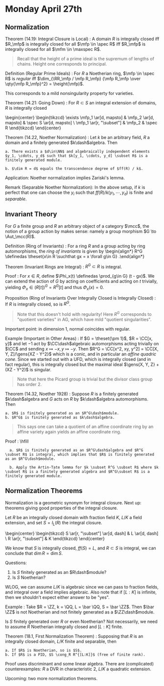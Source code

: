  # Monday April 27th

## Normalization

Theorem (14.19: Integral Closure is Local)
:   A domain $R$ is integrally closed iff $R_\mfp$ is integrally closed for all $\mfp \in \spec R$ iff $R_\mfp$ is integrally closed for all $\mfm \in \maxspec R$.

> Recall that the height of a prime ideal is the supremum of lengths of chains.
> Height one corresponds to principal.

Definition (Regular Prime Ideals)
: For $R$ a Noetherian ring, $\mfp \in \spec R$ is *regular* iff $\dim_{\RR_\mfp / \mfp R_\mfp} {\mfp R_\mfp \over \qty{\mfp R_\mfp}^2} = \height(\mfp)$.

This corresponds to a mild nonsingularity property for varieties.

Theorem (14.21: Going Down)
: For $R\subset S$ an integral extension of domains, $R$ is integrally closed

\begin{center}
\begin{tikzcd}
\exists \mfp_1 \ar[d, mapsto] & \mfp_2 \ar[d, mapsto] & \spec S \ar[d, mapsto] \\
\mfp_1 \ar[r, "\subset"] & \mfp_2 & \spec R
\end{tikzcd}
\end{center}

Theorem (14.22, Noether Normalization)
:   Let $k$ be an arbitrary field, $R$ a domain and a finitely generated $k\dash$algebra.
    Then

    a. There exists a $d\in\NN$ and algebraically independent elements $y_1, \cdots, y_d$ such that $k[y_1, \cdots, y_d] \subset R$ is a finitely generated module.

    b. $\dim R = d$ equals the transcendence degree of $ff(R) / k$.

Application: Noether normalization implies Zariski's lemma.

Remark (Separable Noether Normalization):
In the above setup, if $k$ is perfect that one can choose the $y_i$ such that $ff(R) / k(y_1, \cdots, y_d)$ is finite and *separable*.

## Invariant Theory

For $G$ a finite group and $R$ an arbitrary object of a category $\mcc$, the notion of a group action by makes sense: namely a group morphism $G \to \Aut_\mcc(R)$.

Definition (Ring of Invariants)
:   For a ring $R$ and a group acting by ring automorphisms, the *ring of invariants* is given by
    \begin{align*}
    R^G \definedas \theset{x\in R \suchthat gx = x \forall g\in G}
    .\end{align*}

Theorem (Invariant Rings are Integral)
: $R^G \subset R$ is integral.

Proof
:   For $x\in R$, define $\Phi_x(t) \definedas \prod_{g\in G} (t - gx)$.
    We can extend the action of $G$ by acting on coefficients and acting on $t$ trivially, yielding $\Phi_x \in (R[t])^G = R^G[t]$ and thus $\Phi_x(x) = 0$.

Proposition (Ring of Invariants Over Integrally Closed is Integrally Closed)
: If $R$ is integrally closed, so is $R^G$.

> Note that this doesn't hold with regularity!
> Here $R^G$ corresponds to "quotient varieties" in AG, which have mild "quotient singularities".

Important point: in dimension 1, normal coincides with regular.

Example (Important in Other Areas)
:   If $G = \theset{\pm 1}$, $R = \CC[x, y]$ and let $-1$ act by $\CC\dash$algebraic automorphisms acting trivially on $\CC$ and sending $x\mapsto -x, y\mapsto -y$.
    Then $R^G = \CC[x^2, xy, y^2] = \CC[X, Y, Z]/\gens{XZ - Y^2}$ which is a conic, and in particular an *affine quadric cone*.
    Since we started out with a UFD, which is integrally closed (and in fact regular), this is integrally closed but the maximal ideal $\gens{X, Y, Z} + (XZ - Y^2)$ is singular.

> Note that here the Picard group is trivial but the divisor class group has order 2.


Theorem (14.32, Noether 1928)
:   Suppose $R$ is a finitely generated $k\dash$algebra and $G$ acts on $R$ by $k\dash$algebra automorphisms.
    Then

    a. $R$ is finitely generated as an $R^G\dash$module.
    b. $R^G$ is finitely generated as $k\dash$algebra.

> This says one can take a quotient of an affine coordinate ring by an affine variety again yields an affine coordinate ring. 

Proof
:   \hfill
    
      a. $R$ is finitely generated as an $R^G\dash$algebra and $R^G \subset R$ is integral, which implies that $R$ is finitely generated as an $R^G\dash$module.

      b. Apply the Artin-Tate lemma for $k \subset R^G \subset R$ where $k \subset R$ is a finitely generated algebra and $R^G\subset R$ is a finitely generated module.


## Normalization Theorems

Normalization is a geometric synonym for integral closure.
Next up: theorems giving good properties of the integral closure.

Let $R$ be an integrally closed domain with fraction field $K$, $L/K$ a field extension, and set $S = I_L(R)$ the integral closure.

\begin{center}
\begin{tikzcd}
S \ar[r, "\subset"] \ar[d, dash] & L \ar[d, dash] \\
R \ar[r, "\subset"] & K
\end{tikzcd}
\end{center}

We know that $S$ is integrally closed, $ff(S) = L$, and $R\subset S$ is integral, we can conclude that $\dim R = \dim S$.

Questions:

1. Is $S$ finitely generated as an $R\dash$module?
2. Is $S$ Noetherian?

WLOG, we can assume $L/K$ is algebraic since we can pass to fraction fields, and integral over a field implies algebraic.
Also note that if $[L: K]$ is infinite, then we shouldn't expect either answer to be "yes".

Example
:   Take $R = \ZZ, k = \QQ, L = \bar \QQ, S = \bar \ZZ$. 
    Then $\bar \ZZ$ is not Noetherian and not finitely generated as a $\ZZ\dash$module.

Is $S$ finitely generated over $R$ or even Noetherian? 
Not necessarily, we need to assume $R$ Noetherian integrally closed and $[L: K]$ finite.

Theorem (18.1, First Normalization Theorem)
:   Supposing that $R$ is an integrally closed domain, $L/K$ finite and separable, then

    a. If $R$ is Noetherian, so is $S$.
    b. If $R$ is a PID, $S \cong_R R^{[L:K]}$ (free of finite rank).

Proof uses discriminant and some linear algebra.
There are (complicated) counterexamples: $R$ a DVR in characteristic 2, $L/K$ a quadratic extension.

Upcoming: two more normalization theorems.
